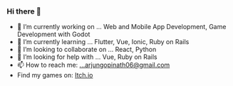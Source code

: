 ### Hi there 👋

- 🔭 I’m currently working on ... Web and Mobile App Development, Game Development with Godot
- 🌱 I’m currently learning ... Flutter, Vue, Ionic, Ruby on Rails
- 👯 I’m looking to collaborate on ... React, Python
- 🤔 I’m looking for help with ... Vue, Ruby on Rails
- 📫 How to reach me: ...arjungopinath06@gmail.com
- Find my games on: [Itch.io](https://arjun-gopinath.itch.io/)
